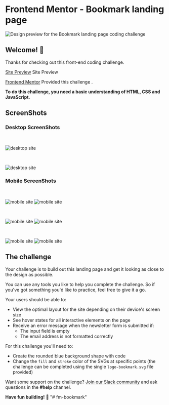 # Frontend Mentor - Bookmark landing page

![Design preview for the Bookmark landing page coding challenge](./design/desktop-preview.jpg)

## Welcome! 👋

Thanks for checking out this front-end coding challenge.

[Site Preview](https://fm-bookmark-dopedev.netlify.app/) Site Preview

[Frontend Mentor](https://www.frontendmentor.io) Provided this challenge .

**To do this challenge, you need a basic understanding of HTML, CSS and JavaScript.**

## ScreenShots

### Desktop ScreenShots

<br/>

![desktop site ](./screenshots/Desktop_s1.png)

<br/>

![desktop site ](./screenshots/Desktop_s2.png)

### Mobile ScreenShots

<br/>

![mobile site ](./screenshots/Mobile_s1.png)
![mobile site ](./screenshots/Mobile_s2.png)

<br/>

![mobile site ](./screenshots/Mobile_s4.png)
![mobile site ](./screenshots/Mobile_s5.png)

<br/>

![mobile site ](./screenshots/Mobile_s6.png)
![mobile site ](./screenshots/Mobile_s7.png)

## The challenge

Your challenge is to build out this landing page and get it looking as close to the design as possible.

You can use any tools you like to help you complete the challenge. So if you've got something you'd like to practice, feel free to give it a go.

Your users should be able to:

- View the optimal layout for the site depending on their device's screen size
- See hover states for all interactive elements on the page
- Receive an error message when the newsletter form is submitted if:
  - The input field is empty
  - The email address is not formatted correctly

For this challenge you'll need to:

- Create the rounded blue background shape with code
- Change the `fill` and `stroke` color of the SVGs at specific points (the challenge can be completed using the single `logo-bookmark.svg` file provided)

Want some support on the challenge? [Join our Slack community](https://www.frontendmentor.io/slack) and ask questions in the **#help** channel.

**Have fun building!** 🚀
"# fm-bookmark" 
